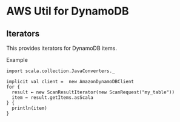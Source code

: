 # AWS Util for DynamoDB

## Iterators

This provides iterators for DynamoDB items.

Example
   
```
import scala.collection.JavaConverters._

implicit val client =  new AmazonDynamoDBClient
for {
  result ← new ScanResultIterator(new ScanRequest("my_table"))
  item ← result.getItems.asScala
} {
  println(item)
}
```
